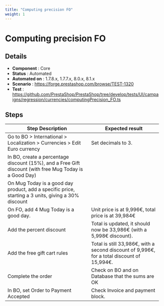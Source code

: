 ```yaml
---
title: "Computing precision FO"
weight: 1
---
```


# Computing precision FO
## Details
* **Component** : Core
* **Status** : Automated
* **Automated on** : 1.7.8.x, 1.7.7.x, 8.0.x, 8.1.x
* **Scenario** : https://forge.prestashop.com/browse/TEST-1320
* **Test** : https://github.com/PrestaShop/PrestaShop/tree/develop/tests/UI/campaigns/regression/currencies/computingPrecision_FO.ts

## Steps
| Step Description | Expected result |
| ----- | ----- |
| Go to BO > International > Localization > Currencies > Edit Euro currency | Set decimals to 3. |
| In BO, create a percentage discount (15%), and a Free Gift discount (with free Mug Today is a Good Day) |  |
| On Mug Today is a good day product, add a specific price, starting a 3 units, giving a 30% discount |  |
| On FO, add 4 Mug Today is a good day. | Unit price is at 9,996€, total price is at 39,984€ |
| Add the percent discount | Total is updated, it should now be 33,986€ (with a 5,998€ discount). |
| Add the free gift cart rules | Total is still 33,986€, with a second discount of 9,996€, for a total discount of 15,994€. |
| Complete the order | Check on BO and on Database that the sums are OK |
| In BO, set Order to Payment Accepted | Check Invoice and payment block. |
